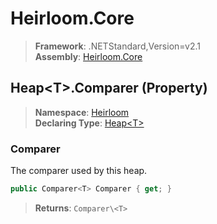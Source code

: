 # Heirloom.Core

> **Framework**: .NETStandard,Version=v2.1  
> **Assembly**: [Heirloom.Core][0]

## Heap\<T>.Comparer (Property)

> **Namespace**: [Heirloom][0]  
> **Declaring Type**: [Heap\<T>][1]

### Comparer

The comparer used by this heap.

```cs
public Comparer<T> Comparer { get; }
```

> **Returns**: `Comparer\<T>`

[0]: ../../../Heirloom.Core.md
[1]: ../Heap[T].md

